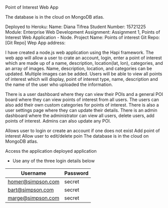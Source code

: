 
Point of Interest Web App


The database is in the cloud on MongoDB atlas.

Deployed to Heroku: 
Name: Diana Tifrea
Student Number: 15721225
Module: Enterprise Web Development
Assignment: Assignment 1, Points of Interest Web Application - Node.
Project Name: Points of interest
Git Repo: [Git Repo]
Wep App address: 


I have created a node.js web application using the Hapi framework. The web app will allow a user to crate an account, login, enter a point of interest  which are made up of a name, description, location(lat, lon), categories, and an array of images. Name, description, location, and categories can be updated. Multiple images can be added.
Users will be able to view all points of interest which will display, point of interest type, name, description and the name of the user who uploaded the information.

There is a user dashboard where they can view their POIs and a general POI board where they can view points of interest from all users. The users can also add their own custom categories for points of interest. There is also a user settings page where they can update their details.
There is an admin dashboard where the administrator can view all users, delete users, add points of interest. Admins can also update any POI.

Allows user to login or create an account if one does not exist
Add point of interest 
Allow user to edit/delete poin
The database is in the cloud on MongoDB atlas.

Access the application
deployed application 
* Use any of the three login details below

Username            | Password
------------------- | -------------
homer@simpson.com   | secret
bart@simpson.com    | secret
marge@simpson.com   | secret
